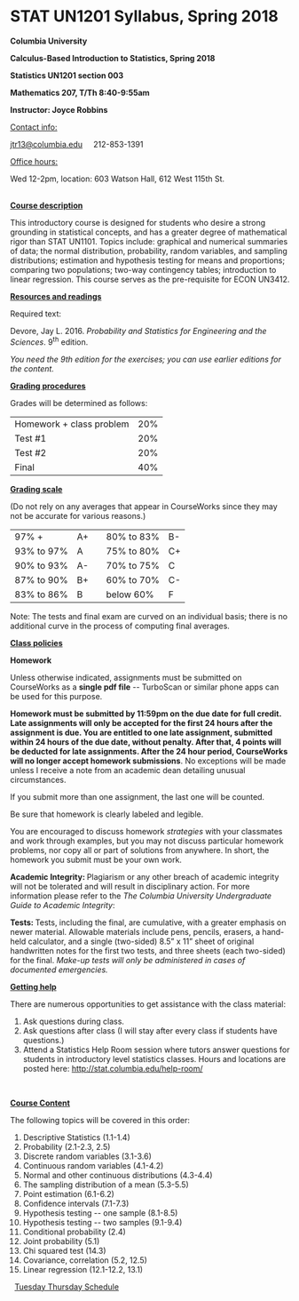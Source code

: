 STAT UN1201 Syllabus, Spring 2018
================

<p>
<strong>Columbia University</strong>
</p>
<p>
<strong>Calculus-Based Introduction to Statistics, Spring 2018</strong>
</p>
<p>
<strong>Statistics UN1201 section 003</strong>
</p>
<p>
<strong>Mathematics 207, T/Th 8:40-9:55am</strong>
</p>
<p>
<strong>Instructor: Joyce Robbins</strong>
</p>
<p>
<span style="text-decoration: underline;">Contact info:</span>
</p>
<p>
<a href="mailto:jtr13@columbia.edu">jtr13@columbia.edu</a>     212-853-1391
</p>
<p>
<span style="text-decoration: underline;">Office hours:</span>
</p>
<p>
Wed 12-2pm, location: 603 Watson Hall, 612 West 115th St.
</p>
<p>
<br>
<strong><u>Course description</u></strong>
</p>
<p>
This introductory course is designed for students who desire a strong grounding in statistical concepts, and has a greater degree of mathematical rigor than STAT UN1101. Topics include: graphical and numerical summaries of data; the normal distribution, probability, random variables, and sampling distributions; estimation and hypothesis testing for means and proportions; comparing two populations; two-way contingency tables; introduction to linear regression. This course serves as the pre-requisite for ECON UN3412.
</p>
<p>
<strong><u>Resources and readings</u></strong>
</p>
<p>
Required text:
</p>
<p>
Devore, Jay L. 2016. <em>Probability and Statistics for Engineering and the Sciences</em>. 9<sup>th</sup> edition. <ISBN:9781305251809>
</p>
<p>
<em>You need the 9th edition for the exercises; you can use earlier editions for the content.</em>
</p>
<p>
<strong><u>Grading procedures</u></strong>
</p>
<p>
Grades will be determined as follows:
</p>
<table>
<tbody>
<tr><td>Homework + class problem</td><td>20%</td></tr>
<tr><td>Test #1</td><td>20%</td></tr>
<tr><td>Test #2</td><td>20%</td></tr>
<tr><td>Final</td><td>40%</td></tr>
</table>
<p>
<strong><u>Grading scale</u></strong>
</p>
<p>
(Do not rely on any averages that appear in CourseWorks since they may not be accurate for various reasons.)
</p>
<table width = "800">
<tr><td>97% + </td><td>A+</td><td>  </td><td>80% to 83%</td><td>B-</td></tr>
<tr><td>93% to 97%</td><td>A</td><td>  </td><td>75% to 80%</td><td>C+</td></tr>
<tr><td>90% to 93%</td><td>A-</td><td>  </td><td>70% to 75%</td><td>C</td></tr>
<tr><td>87% to 90%</td><td>B+</td><td>  </td><td>60% to 70%</td><td>C-</td></tr>
<tr><td>83% to 86%</td><td>B</td><td>  </td><td>below 60%</td><td>F</td></tr>
</table>

Note: The tests and final exam are curved on an individual basis; there is no additional curve in the process of computing final averages. 

<p>
<strong><u>Class policies</u></strong>
</p>
<p>
<strong>Homework</strong>
</p>
<p>
Unless otherwise indicated, assignments must be submitted on CourseWorks as a <strong>single pdf file</strong> -- TurboScan or similar phone apps can be used for this purpose.
</p>
<p>
<strong>Homework must be submitted by 11:59pm on the due date for full credit. Late assignments will only be accepted for the first 24 hours after the assignment is due. You are entitled to one late assignment, submitted within 24 hours of the due date, without penalty. After that, 4 points will be deducted for late assignments. After the 24 hour period, CourseWorks will no longer accept homework submissions</strong>. No exceptions will be made unless I receive a note from an academic dean detailing unusual circumstances.
</p>
<p>
If you submit more than one assignment, the last one will be counted.
</p>
<p>
Be sure that homework is clearly labeled and legible.
</p>
<p>
You are encouraged to discuss homework <em>strategies</em> with your classmates and work through examples, but you may not discuss particular homework problems, nor copy all or part of solutions from anywhere. In short, the homework you submit must be your own work.
</p>
<p>
<strong>Academic Integrity: </strong>Plagiarism or any other breach of academic integrity will not be tolerated and will result in disciplinary action. For more information please refer to the <em>The Columbia University Undergraduate Guide to Academic Integrity</em>:
</p>
<p>
<http://www.college.columbia.edu/academics/academicintegrity>
</p>
<p>
<strong>Tests: </strong>Tests, including the final, are cumulative, with a greater emphasis on newer material. Allowable materials include pens, pencils, erasers, a hand-held calculator, and a single (two-sided) 8.5” x 11” sheet of original handwritten notes for the first two tests, and three sheets (each two-sided) for the final. <em>Make-up tests will only be administered in cases of documented emergencies.</em>
</p>

<p>
<strong><u>Getting help</u></strong>
</p>
<p>
There are numerous opportunities to get assistance with the class material:
</p>
<ol>
<li>
Ask questions during class.
</li>
<li>
Ask questions after class (I will stay after every class if students have questions.)
</li>
<li>
Attend a Statistics Help Room session where tutors answer questions for students in introductory level statistics classes. Hours and locations are posted here: <a href="http://stat.columbia.edu/help-room/">http://stat.columbia.edu/help-room/</a>
</li>
</ol>
<p>
 
</p>
<p>
<span style="text-decoration: underline;"><strong>Course Content</strong></span>
</p>
<p>
The following topics will be covered in this order:
</p>
<ol>
<li>
Descriptive Statistics (1.1-1.4)
</li>
<li>
Probability (2.1-2.3, 2.5)
</li>
<li>
Discrete random variables (3.1-3.6)
</li>
<li>
Continuous random variables (4.1-4.2)
</li>
<li>
Normal and other continuous distributions (4.3-4.4)
</li>
<li>
The sampling distribution of a mean (5.3-5.5)
</li>
<li>
Point estimation (6.1-6.2)
</li>
<li>
Confidence intervals (7.1-7.3)
</li>
<li>
Hypothesis testing -- one sample (8.1-8.5)
</li>
<li>
Hypothesis testing -- two samples (9.1-9.4)
</li>
<li>
Conditional probability (2.4)
</li>
<li>
Joint probability (5.1)
</li>
<li>
Chi squared test (14.3)
</li>
<li>
Covariance, correlation (5.2, 12.5)
</li>
<li>
Linear regression (12.1-12.2, 13.1)
</li>
</ol>
<p>
 
<a href = "Tues_Thurs_Schedule.md">Tuesday Thursday Schedule</a>

